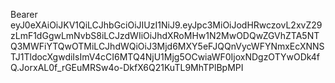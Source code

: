 Bearer eyJ0eXAiOiJKV1QiLCJhbGciOiJIUzI1NiJ9.eyJpc3MiOiJodHRwczovL2xvZ29zLmF1dGgwLmNvbS8iLCJzdWIiOiJhdXRoMHw1N2MwODQwZGVhZTA5NTQ3MWFiYTQwOTMiLCJhdWQiOiJ3Mjd6MXY5eFJQQnVycWFYNmxEcXNNSTJ1TldocXgwdiIsImV4cCI6MTQ4NjU1Mjg5OCwiaWF0IjoxNDgzOTYwODk4fQ.JorxAL0f_rGEuMRSw4o-DkfX6Q21KuTL9MhTPlBpMPI